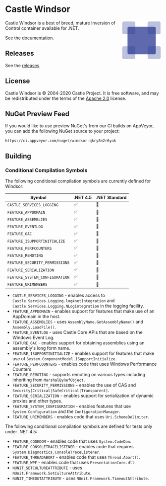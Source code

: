 # Castle Windsor

<img align="right" src="docs/images/windsor-logo.png">

Castle Windsor is a best of breed, mature Inversion of Control container available for .NET.

See the [documentation](docs/README.md).

## Releases

See the [releases](https://github.com/castleproject/Windsor/releases).

## License

Castle Windsor is &copy; 2004-2020 Castle Project. It is free software, and may be redistributed under the terms of the [Apache 2.0](http://opensource.org/licenses/Apache-2.0) license.

## NuGet Preview Feed

If you would like to use preview NuGet's from our CI builds on AppVeyor, you can add the following NuGet source to your project:

```
https://ci.appveyor.com/nuget/windsor-qkry8n2r6yak
```

## Building

### Conditional Compilation Symbols

The following conditional compilation symbols are currently defined for Windsor:

Symbol                              | .NET 4.5           | .NET Standard
----------------------------------- | ------------------ | ------------------
`CASTLE_SERVICES_LOGGING`           | :white_check_mark: | :no_entry_sign:
`FEATURE_APPDOMAIN`                 | :white_check_mark: | :no_entry_sign:
`FEATURE_ASSEMBLIES`                | :white_check_mark: | :no_entry_sign:
`FEATURE_EVENTLOG`                  | :white_check_mark: | :no_entry_sign:
`FEATURE_GAC`                       | :white_check_mark: | :no_entry_sign:
`FEATURE_ISUPPORTINITIALIZE`        | :white_check_mark: | :no_entry_sign:
`FEATURE_PERFCOUNTERS`              | :white_check_mark: | :no_entry_sign:
`FEATURE_REMOTING`                  | :white_check_mark: | :no_entry_sign:
`FEATURE_SECURITY_PERMISSIONS`      | :white_check_mark: | :no_entry_sign:
`FEATURE_SERIALIZATION`             | :white_check_mark: | :no_entry_sign:
`FEATURE_SYSTEM_CONFIGURATION`      | :white_check_mark: | :no_entry_sign:
`FEATURE_URIMEMBERS`                | :white_check_mark: | :no_entry_sign:

* `CASTLE_SERVICES_LOGGING` - enables access to `Castle.Services.Logging.log4netIntegration` and `Castle.Services.Logging.NLogIntegration` in the logging facility.
* `FEATURE_APPDOMAIN` - enables support for features that make use of an AppDomain in the host.
* `FEATURE_ASSEMBLIES` - uses `AssemblyName.GetAssemblyName()` and `Assembly.LoadFile()`.
* `FEATURE_EVENTLOG` - uses Castle Core APIs that are based on the Windows Event Log.
* `FEATURE_GAC` - enables support for obtaining assemblies using an assembly's long form name.
* `FEATURE_ISUPPORTINITIALIZE` - enables support for features that make use of `System.ComponentModel.ISupportInitialize`.
* `FEATURE_PERFCOUNTERS` - enables code that uses Windows Performance Counters.
* `FEATURE_REMOTING` - supports remoting on various types including inheriting from `MarshalByRefObject`.
* `FEATURE_SECURITY_PERMISSIONS` - enables the use of CAS and `Security[Critical|SafeCritical|Transparent]`.
* `FEATURE_SERIALIZATION` - enables support for serialization of dynamic proxies and other types.
* `FEATURE_SYSTEM_CONFIGURATION` - enables features that use `System.Configuration` and the `ConfigurationManager`.
* `FEATURE_URIMEMBERS` - enables code that uses `Uri.SchemeDelimiter`.

The following conditional compilation symbols are defined for tests only under .NET 4.5:
* `FEATURE_CODEDOM` - enables code that uses `System.CodeDom`.
* `FEATURE_CONSOLETRACELISTENER` - enables code that requires `System.Diagnostics.ConsoleTraceListener`.
* `FEATURE_THREADABORT` - enables code that uses `Thread.Abort()`.
* `FEATURE_WPF` - enables code that uses `PresentationCore.dll`.
* `NUNIT_SETCULTUREATTRIBUTE` - uses `NUnit.Framework.SetCultureAttribute`.
* `NUNIT_TIMEOUTATTRIBUTE` - uses `NUnit.Framework.TimeoutAttribute`.
